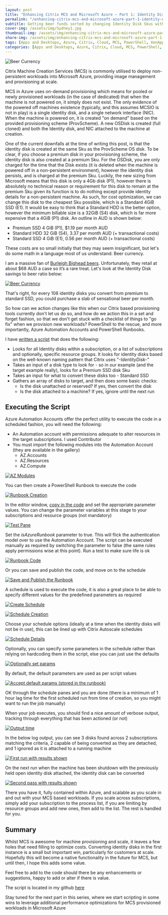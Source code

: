 ```yaml
---
layout: post
title: "Enhancing Citrix MCS and Microsoft Azure – Part 1: Identity Disk Cost Optimization"
permalink: "/enhancing-citrix-mcs-and-microsoft-azure-part-1-identity-disk-cost-optimization/"
subtitle: Getting beer funds sorted by changing Identity Disk Skus with MCS workloads in Azure
cover-img: /assets/img/Sydney1.jpg
thumbnail-img: /assets/img/enhancing-citrix-mcs-and-microsoft-azure-part-1-identity-disk-cost-optimization/BeerCurrency.png
share-img: /assets/img/enhancing-citrix-mcs-and-microsoft-azure-part-1-identity-disk-cost-optimization/BeerCurrency.png
tags: [Apps and Desktops, Azure, Citrix, Cloud, MCS, PowerShell, XenApp]
categories: [Apps and Desktops, Azure, Citrix, Cloud, MCS, PowerShell, XenApp]
---
```


![Beer Currency]({{site.baseurl}}/assets/img/enhancing-citrix-mcs-and-microsoft-azure-part-1-identity-disk-cost-optimization/BeerCurrency.png)

Citrix Machine Creation Services (MCS) is commonly utilised to deploy non-persistent workloads into Microsoft Azure, providing image management and provisioning at scale.

MCS in Azure uses on-demand provisioning which means for pooled or newly provisioned workloads (in the case of dedicated) that when the machine is not powered on, it simply does not exist. The only evidence of the powered off machines existence (typically, and this assumes MCSIO is not in play) is a single identity disk, and a single network interface (NIC). When the machine is powered on, it is created "on demand" based on the provided provisioning scheme (ProvScheme). A new OSDisk is created (full cloned) and both the Identity disk, and NIC attached to the machine at creation.

One of the current downfalls at the time of writing this post, is that the identity disk is created at the same Sku as the ProvScheme OS disk. To be clear, if you choose a premium disk in your provisioning scheme, the identity disk is also created at a premium Sku. For the OSDisk, you are only charged for the time that the Disk exists (it is deleted when the machine is powered off in a non-persistent environment), however the identity disk persists, and is charged at the premium Sku. Luckily, the new sizing from Microsoft means that this disk is only a 4Gb disk (P1), however there is absolutely no technical reason or requirement for this disk to remain at the premium Sku given its function is to do nothing except provide identity details for a non-persistent machine. As such, for cost optimization, we can change this disk to the cheapest Sku possible, which is a Standard 4GiB SSD (E1). It would be easy to think that a Standard HDD is the better option, however the minimum billable size is a 32GiB (S4) disk, which is far more expensive that a 4GiB (P1) disk. An outline in AUD is shown below:

*   Premium SSD 4 GiB (P1), $1.19 per month AUD
*   Standard HDD 32 GiB (S4), 3.37 per month AUD (+ transactional costs)
*   Standard SSD 4 GiB (E1), 0.56 per month AUD (+ transactional costs)

These costs are so small initially that they may seem insignificant, but let's do some math in a language most of us understand: Beer currency.

I am a massive fan of [Burleigh Bighead beers](https://www.burleighbrewing.com.au/beer/#1599972778104-8bac8624-b8ce). Unfortunately, they retail at about $68 AUD a case so it’s a rare treat. Let's look at the Identity Disk savings to beer ratio below:

[![Beer Currency]({{site.baseurl}}/assets/img/enhancing-citrix-mcs-and-microsoft-azure-part-1-identity-disk-cost-optimization/BeerCurrency.png)]({{site.baseurl}}/assets/img/citrix-mcs-and-azure-ephemeral-disks/BeerCurrency.png)

That's right, for every 108 identity disks you convert from premium to standard SSD, you could purchase a slab of sensational beer per month.

So how can we action changes like this when our Citrix based provisioning tools currently don't let us do so, and how do we action this in a set and forget fashion, so that we don't get stuck with a checklist of things to "go fix" when we provision new workloads? PowerShell to the rescue, and more importantly, Azure Automation Accounts and PowerShell Runbooks.

I have [written a script](https://github.com/JamesKindon/Citrix/blob/master/Azure/ConvertIdentityDisks.ps1) that does the following:

*   Looks for all Identity disks within a subscription, or a list of subscriptions and optionally, specific resource groups. It looks for identity disks based on the well-known naming pattern that Citrix uses "_*-IdentityDisk-*"_
*   Takes an input of a disk type to look for - so in our example (and the target example really), looks for a Premium SSD disk Sku
*   Takes an input for what to convert these disks too - Standard SSD
*   Gathers an array of disks to target, and then does some basic checks:
    *   Is the disk unattached or reserved? If yes, then convert the disk
    *   Is the disk attached to a machine? If yes, ignore until the next run

## Executing the Script

Azure Automation Accounts offer the perfect utility to execute the code in a scheduled fashion, you will need the following:

*   An Automation account with permissions adequate to alter resources in the target subscriptions. I used Contributor
*   You must import the following modules into the Automation Account (they are available in the gallery)
    *   AZ.Accounts
    *   AZ.Resources
    *   AZ.Compute

[![AZ Modules]({{site.baseurl}}/assets/img/enhancing-citrix-mcs-and-microsoft-azure-part-1-identity-disk-cost-optimization/AZModules.png)]({{site.baseurl}}/assets/img/enhancing-citrix-mcs-and-microsoft-azure-part-1-identity-disk-cost-optimization/AZModules.png)

You can then create a PowerShell Runbook to execute the code

[![Runbook Creation]({{site.baseurl}}/assets/img/enhancing-citrix-mcs-and-microsoft-azure-part-1-identity-disk-cost-optimization/CreateRunbook.png)]({{site.baseurl}}/assets/img/enhancing-citrix-mcs-and-microsoft-azure-part-1-identity-disk-cost-optimization/CreateRunbook.png)

In the editor window, [copy in the code](https://github.com/JamesKindon/Citrix/blob/master/Azure/ConvertIdentityDisks.ps1) and set the appropriate parameter values. You can change the parameter variables at this stage to your subscriptions and resource groups (not mandatory)

[![Test Pane]({{site.baseurl}}/assets/img/enhancing-citrix-mcs-and-microsoft-azure-part-1-identity-disk-cost-optimization/RunbookCode.png)]({{site.baseurl}}/assets/img/enhancing-citrix-mcs-and-microsoft-azure-part-1-identity-disk-cost-optimization/RunbookCode.png)

Set the _isAzureRunbook_ parameter to true. This will flick the authentication model over to use the Automation Account. The script can be executed manually as required by switching the parameter to false (the same rules apply permissions wise at this point). Run a test to make sure life is ok

[![Runbook Code]({{site.baseurl}}/assets/img/enhancing-citrix-mcs-and-microsoft-azure-part-1-identity-disk-cost-optimization/TestPane.png)]({{site.baseurl}}/assets/img/enhancing-citrix-mcs-and-microsoft-azure-part-1-identity-disk-cost-optimization/TestPane.png)

Or you can save and publish the code, and move on to the schedule

[![Save and Publish the Runbook]({{site.baseurl}}/assets/img/enhancing-citrix-mcs-and-microsoft-azure-part-1-identity-disk-cost-optimization/PublishRunbook.png)]({{site.baseurl}}/assets/img/enhancing-citrix-mcs-and-microsoft-azure-part-1-identity-disk-cost-optimization/PublishRunbook.png)

A schedule is used to execute the code, it is also a great place to be able to specify different values for the predefined parameters as required

[![Create Schedule]({{site.baseurl}}/assets/img/enhancing-citrix-mcs-and-microsoft-azure-part-1-identity-disk-cost-optimization/CreateSchedule1.png)]({{site.baseurl}}/assets/img/enhancing-citrix-mcs-and-microsoft-azure-part-1-identity-disk-cost-optimization/CreateSchedule1.png)

[![Schedule Creation]({{site.baseurl}}/assets/img/enhancing-citrix-mcs-and-microsoft-azure-part-1-identity-disk-cost-optimization/CreateSchedule2.png)]({{site.baseurl}}/assets/img/enhancing-citrix-mcs-and-microsoft-azure-part-1-identity-disk-cost-optimization/CreateSchedule2.png)

Choose your schedule options (ideally at a time when the identity disks will not be in use), this can be lined up with Citrix Autoscale schedules

[![Schedule Details]({{site.baseurl}}/assets/img/enhancing-citrix-mcs-and-microsoft-azure-part-1-identity-disk-cost-optimization/ScheduleOptions.png)]({{site.baseurl}}/assets/img/enhancing-citrix-mcs-and-microsoft-azure-part-1-identity-disk-cost-optimization/ScheduleOptions.png)

Optionally, you can specify some parameters in the schedule rather than relying on hardcoding them in the script, else you can just use the defaults

[![Optionally set params]({{site.baseurl}}/assets/img/enhancing-citrix-mcs-and-microsoft-azure-part-1-identity-disk-cost-optimization/ScheduleParams.png)]({{site.baseurl}}/assets/img/enhancing-citrix-mcs-and-microsoft-azure-part-1-identity-disk-cost-optimization/ScheduleParams.png)

By default, the default parameters are used as per script values

[![Accept default params (stored in the runbook)]({{site.baseurl}}/assets/img/enhancing-citrix-mcs-and-microsoft-azure-part-1-identity-disk-cost-optimization/ScheduleParamsDefault.png)]({{site.baseurl}}/assets/img/enhancing-citrix-mcs-and-microsoft-azure-part-1-identity-disk-cost-optimization/ScheduleParamsDefault.png)

OK through the schedule panes and you are done (there is a minimum of 1 hour lag time for the first scheduled run from time of creation, so you might want to run the job manually)

When your job executes, you should find a nice amount of verbose output, tracking through everything that has been actioned (or not)

[![Output time]({{site.baseurl}}/assets/img/enhancing-citrix-mcs-and-microsoft-azure-part-1-identity-disk-cost-optimization/Output1.png)]({{site.baseurl}}/assets/img/enhancing-citrix-mcs-and-microsoft-azure-part-1-identity-disk-cost-optimization/Output1.png)

In the below log output, you can see 3 disks found across 2 subscriptions matching the criteria, 2 capable of being converted as they are detached, and 1 ignored as it is attached to a running machine

[![First run with results shown]({{site.baseurl}}/assets/img/enhancing-citrix-mcs-and-microsoft-azure-part-1-identity-disk-cost-optimization/Image1.png)]({{site.baseurl}}/assets/img/enhancing-citrix-mcs-and-microsoft-azure-part-1-identity-disk-cost-optimization/Image1.png)

On the next run when the machine has been shutdown with the previously held open identity disk attached, the identity disk can be converted

[![Second pass with results shown]({{site.baseurl}}/assets/img/enhancing-citrix-mcs-and-microsoft-azure-part-1-identity-disk-cost-optimization/Image2.png)]({{site.baseurl}}/assets/img/enhancing-citrix-mcs-and-microsoft-azure-part-1-identity-disk-cost-optimization/Image2.png)

There you have it, fully contained within Azure, and scalable as you scale in and out with your MCS based workloads. If you scale across subscriptions, simply add your subscription to the process list, if you are limiting by resource groups and add new ones, then add to the list. The rest is handled for you.

## Summary

Whilst MCS is awesome for machine provisioning and scale, it leaves a few holes that need filling to optimize costs. Converting identity disks in the first instance is a small but important win, particularly for customers at scale. Hopefully this will become a native functionality in the future for MCS, but until then, I hope this adds some value.

Feel free to add to the code should there be any enhancements or suggestions, happy to add or alter if there is value.

The script is located in my github [here](https://github.com/JamesKindon/Citrix/blob/master/Azure/ConvertIdentityDisks.ps1)

Stay tuned for the next part in this series, where we start scripting in some wins to leverage additional performance optimizations for MCS provisioned workloads in Microsoft Azure